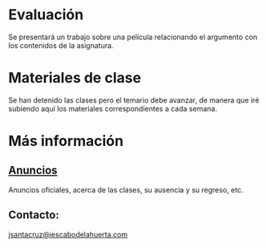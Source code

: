 # Evaluación
Se presentará un trabajo sobre una película relacionando el argumento con los contenidos de la asignatura.

# Materiales de clase
Se han detenido las clases pero el temario debe avanzar, de manera que iré subiendo aquí los materiales correspondientes a cada semana.

# Más información
## [Anuncios](https://javieriesch.github.io/)
Anuncios oficiales, acerca de las clases, su ausencia y su regreso, etc.
## Contacto: 
[jsantacruz@iescabodelahuerta.com](mailto:jsantacruz@iescabodelahuerta.com)
